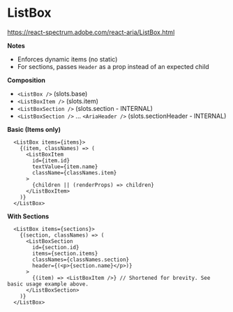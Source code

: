 # ListBox

https://react-spectrum.adobe.com/react-aria/ListBox.html

__Notes__
- Enforces dynamic items (no static)
- For sections, passes `Header` as a prop instead of an expected child

__Composition__
- `<ListBox />` (slots.base)
- `<ListBoxItem />` (slots.item)
- `<ListBoxSection />` (slots.section - INTERNAL)
- `<ListBoxSection />` ... `<AriaHeader />` (slots.sectionHeader - INTERNAL)

__Basic (Items only)__
```tsx
  <ListBox items={items}>
    {(item, classNames) => (
      <ListBoxItem 
        id={item.id} 
        textValue={item.name} 
        className={classNames.item}
      >
        {children || (renderProps) => children}
      </ListBoxItem>
    )}
  </ListBox>
```

__With Sections__
```tsx
  <ListBox items={sections}>
    {(section, classNames) => (
      <ListBoxSection 
        id={section.id} 
        items={section.items} 
        classNames={classNames.section}
        header={(<p>{section.name}</p>)}
      >
        {(item) => <ListBoxItem />} // Shortened for brevity. See basic usage example above.
      </ListBoxSection>
    )}
  </ListBox>
```